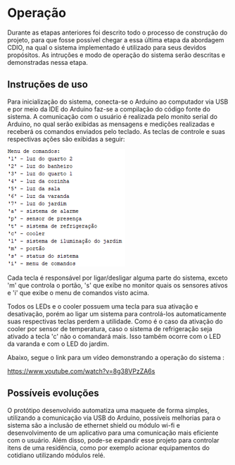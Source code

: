 # Operação

Durante as etapas anteriores foi descrito todo o processo de construção do projeto, para que fosse possível chegar a essa última etapa da abordagem CDIO, na qual o sistema implementado é utilizado para seus devidos propósitos. As intruções e modo de operação do sistema serão descritas e demonstradas nessa etapa.

## Instruções de uso

Para inicialização do sistema, conecta-se o Arduino ao computador via USB e por meio da IDE do Arduino faz-se a compilação do código fonte do sistema. A comunicação com o usuário é realizada pelo monito serial do Arduino, no qual serão exibidas as mensagens e medições realizadas e receberá os comandos enviados pelo teclado. As teclas de controle e suas respectivas ações são exibidas a seguir:

![Menu de comandos](./Imagens/menu.PNG)

Cada tecla é responsável por ligar/desligar alguma parte do sistema, exceto 'm' que controla o portão, 's' que exibe no monitor quais os sensores ativos e 'i' que exibe o menu de comandos visto acima.

Todos os LEDs e o cooler possuem uma tecla para sua ativação e desativação, porém ao ligar um sistema para controlá-los automaticamente suas respectivas teclas perdem a utilidade.
Como é o caso da ativação do cooler por sensor de temperatura, caso o sistema de refrigeração seja ativado a tecla 'c' não o comandará mais. Isso também ocorre com o LED da varanda e com o LED do jardim.

Abaixo, segue o link para um vídeo demonstrando a operação do sistema :

<https://www.youtube.com/watch?v=8g38VPzZA6s>


## Possíveis evoluções 

O protótipo desenvolvido automatiza uma maquete de forma simples, utilizando a comunicação via USB do Arduino, possíveis melhorias para o sistema são a inclusão de ethernet shield ou módulo wi-fi e desenvolvimento de um aplicativo para uma comunicação mais eficiente com o usuário. Além disso, pode-se expandir esse projeto para controlar itens de uma residência, como por exemplo acionar equipamentos do cotidiano utilizando módulos relé. 

